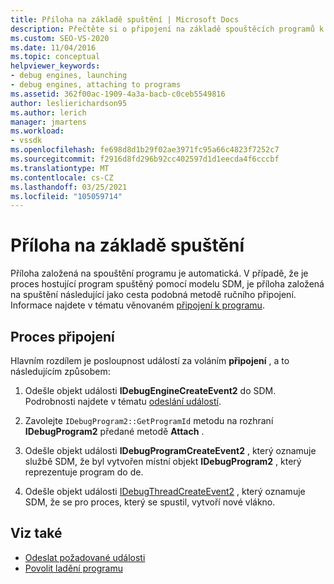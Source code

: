 ```yaml
---
title: Příloha na základě spuštění | Microsoft Docs
description: Přečtěte si o připojení na základě spouštěcích programů k programu, který je automaticky a následuje po cestě, jako je například ruční příloha.
ms.custom: SEO-VS-2020
ms.date: 11/04/2016
ms.topic: conceptual
helpviewer_keywords:
- debug engines, launching
- debug engines, attaching to programs
ms.assetid: 362f00ac-1909-4a3a-bacb-c0ceb5549816
author: leslierichardson95
ms.author: lerich
manager: jmartens
ms.workload:
- vssdk
ms.openlocfilehash: fe698d8d1b29f02ae3971fc95a66c4823f7252c7
ms.sourcegitcommit: f2916d8fd296b92cc402597d1d1eecda4f6cccbf
ms.translationtype: MT
ms.contentlocale: cs-CZ
ms.lasthandoff: 03/25/2021
ms.locfileid: "105059714"
---
```

# <a name="launch-based-attachment"></a>Příloha na základě spuštění
Příloha založená na spouštění programu je automatická. V případě, že je proces hostující program spuštěný pomocí modelu SDM, je příloha založená na spuštění následující jako cesta podobná metodě ručního připojení. Informace najdete v tématu věnovaném [připojení k programu](../../extensibility/debugger/attaching-to-the-program.md).

## <a name="the-attaching-process"></a>Proces připojení
 Hlavním rozdílem je posloupnost událostí za voláním **připojení** , a to následujícím způsobem:

1. Odešle objekt události **IDebugEngineCreateEvent2** do SDM. Podrobnosti najdete v tématu [odeslání událostí](../../extensibility/debugger/sending-events.md).

2. Zavolejte `IDebugProgram2::GetProgramId` metodu na rozhraní **IDebugProgram2** předané metodě **Attach** .

3. Odešle objekt události **IDebugProgramCreateEvent2** , který oznamuje službě SDM, že byl vytvořen místní objekt **IDebugProgram2** , který reprezentuje program do de.

4. Odešle objekt události [IDebugThreadCreateEvent2](../../extensibility/debugger/reference/idebugthreadcreateevent2.md) , který oznamuje SDM, že se pro proces, který se spustil, vytvoří nové vlákno.

## <a name="see-also"></a>Viz také
- [Odeslat požadované události](../../extensibility/debugger/sending-the-required-events.md)
- [Povolit ladění programu](../../extensibility/debugger/enabling-a-program-to-be-debugged.md)
